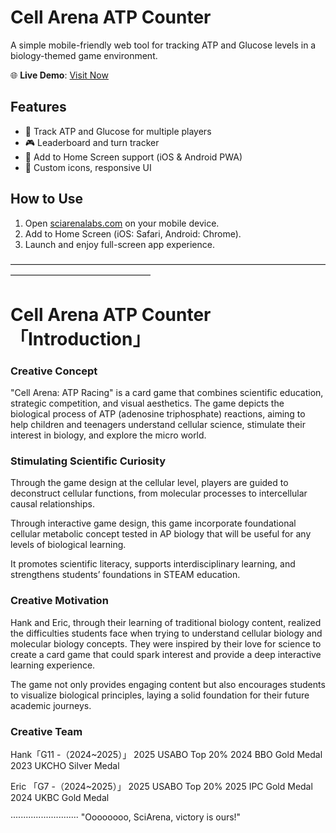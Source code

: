 # Cell Arena ATP Counter

A simple mobile-friendly web tool for tracking ATP and Glucose levels in a biology-themed game environment.

🌐 **Live Demo**: [Visit Now](https://sciarenalabs.com)

## Features

- 🔋 Track ATP and Glucose for multiple players
- 🎮 Leaderboard and turn tracker
- 📱 Add to Home Screen support (iOS & Android PWA)
- 🎨 Custom icons, responsive UI

## How to Use

1. Open [sciarenalabs.com](https://sciarenalabs.com) on your mobile device.
2. Add to Home Screen (iOS: Safari, Android: Chrome).
3. Launch and enjoy full-screen app experience.

————————————————————————————————————————————————————

# Cell Arena ATP Counter 「Introduction」

### Creative Concept 
"Cell Arena: ATP Racing" is a card game that combines scientific education, strategic competition, and visual aesthetics. The game depicts the biological process of ATP (adenosine triphosphate) reactions, aiming to help children and teenagers understand cellular science, stimulate their interest in biology, and explore the micro world.

 ### Stimulating Scientific Curiosity 

Through the game design at the cellular level, players are guided to deconstruct cellular functions, from molecular processes to intercellular causal relationships.

Through interactive game design, this game incorporate foundational cellular metabolic concept tested in AP biology that will be useful for any levels of biological learning.

It promotes scientific literacy, supports interdisciplinary learning, and strengthens students’ foundations in STEAM education.

### Creative Motivation  

Hank and Eric, through their learning of traditional biology content, realized the difficulties students face when trying to understand cellular biology and molecular biology concepts. They were inspired by their love for science to create a card game that could spark interest and provide a deep interactive learning experience.

The game not only provides engaging content but also encourages students to visualize biological principles, laying a solid foundation for their future academic journeys.

### Creative Team 

Hank「G11 -（2024~2025）」
2025 USABO Top 20%
2024 BBO Gold Medal
2023 UKCHO Silver Medal

Eric 「G7 -（2024~2025）」
2025 USABO Top 20%
2025 IPC Gold Medal
2024 UKBC Gold Medal



···························
"Oooooooo, SciArena, victory is ours!"

